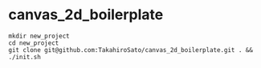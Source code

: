 # canvas_2d_boilerplate

```
mkdir new_project
cd new_project
git clone git@github.com:TakahiroSato/canvas_2d_boilerplate.git . && ./init.sh
```
